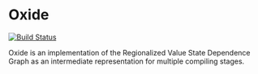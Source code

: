 # Oxide

[![Build Status](https://travis-ci.org/feroldi/oxide.svg?branch=master)](https://travis-ci.org/feroldi/oxide)

Oxide is an implementation of the Regionalized Value State Dependence Graph as an intermediate representation for multiple compiling stages.
